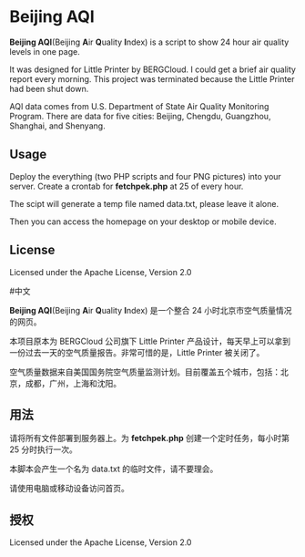 # Beijing AQI

**Beijing AQI**(Beijing **A**ir **Q**uality **I**ndex) is a script to show 24 hour air quality levels in one page.

It was designed for Little Printer by BERGCloud. I could get a brief air quality report every morning. This project was terminated because the Little Printer had been shut down.

AQI data comes from U.S. Department of State Air Quality Monitoring Program. There are data for five cities: Beijing, Chengdu, Guangzhou, Shanghai, and Shenyang.

## Usage
Deploy the everything (two PHP scripts and four PNG pictures) into your server. Create a crontab for **fetchpek.php** at 25 of every hour.

The scipt will generate a temp file named data.txt, please leave it alone.

Then you can access the homepage on your desktop or mobile device.

## License
Licensed under the Apache License, Version 2.0


#中文

**Beijing AQI**(Beijing **A**ir **Q**uality **I**ndex) 是一个整合 24 小时北京市空气质量情况的网页。

本项目原本为 BERGCloud 公司旗下 Little Printer 产品设计，每天早上可以拿到一份过去一天的空气质量报告。非常可惜的是，Little Printer 被关闭了。

空气质量数据来自美国国务院空气质量监测计划。目前覆盖五个城市，包括：北京，成都，广州，上海和沈阳。

## 用法
请将所有文件部署到服务器上。为 **fetchpek.php** 创建一个定时任务，每小时第 25 分时执行一次。

本脚本会产生一个名为 data.txt 的临时文件，请不要理会。

请使用电脑或移动设备访问首页。

## 授权
Licensed under the Apache License, Version 2.0
